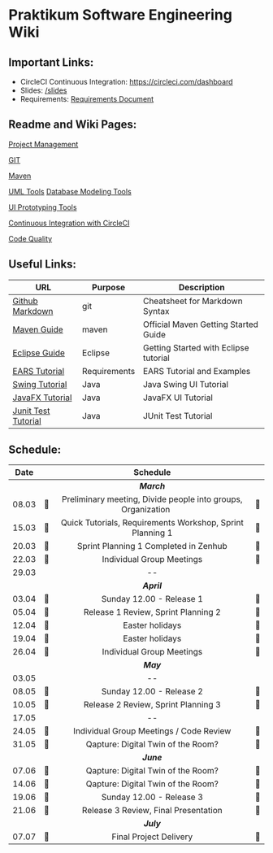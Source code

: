 # Praktikum Software Engineering Wiki


## Important Links:
-  CircleCI Continuous Integration: https://circleci.com/dashboard
- Slides: [/slides](/slides) 
- Requirements: [Requirements Document](/documents/project-requirements.pdf) 


## Readme and Wiki Pages:
[Project Management](/wiki/project-management/README.md)

[GIT](/wiki/git/README.md)

[Maven](/wiki/maven/README.md) 

[UML Tools](/wiki/uml/README.md) 
[Database Modeling Tools](/wiki/database_modeling/README.md) 

[UI Prototyping Tools](/wiki/uiprototype/README.md) 

[Continuous Integration with CircleCI](/wiki/circleci/README.md) 

[Code Quality](/wiki/code-quality/README.md) 

## Useful Links:

| URL          | Purpose           | Description  |
| ------------- |-------------| -----|
| [Github Markdown](https://guides.github.com/features/mastering-markdown)     | git          | Cheatsheet for Markdown Syntax |
| [Maven Guide](https://maven.apache.org/guides/getting-started)                            | maven                     | Official Maven Getting Started Guide |
| [Eclipse Guide](https://www.vogella.com/tutorials/Eclipse/article.html)                            | Eclipse                     | Getting Started with Eclipse tutorial |
| [EARS Tutorial](https://www.iaria.org/conferences2013/filesICCGI13/ICCGI_2013_Tutorial_Terzakis.pdf)                            | Requirements                     | EARS Tutorial and Examples |
| [Swing Tutorial](https://www.javatpoint.com/java-swing)                            | Java                     | Java Swing UI Tutorial |
| [JavaFX Tutorial](https://docs.oracle.com/javafx/2/get_started/jfxpub-get_started.htm)                            | Java                     | JavaFX UI Tutorial|
| [Junit Test Tutorial](https://www.vogella.com/tutorials/JUnit/article.html)                            | Java                     | JUnit Test Tutorial|

## Schedule:

|Date||Schedule||
|:---------:|:--------------:|:--------------:|:--------------:|
|||*__March__*||
|08.03|&#x1F536;| Preliminary meeting, Divide people into groups, Organization  &nbsp;&nbsp;&nbsp;&nbsp;&nbsp;     |&#x1F536;|
|15.03|&#x1F536;| Quick Tutorials, Requirements Workshop, Sprint Planning 1 |&#x1F536;|
|20.03|&#x1F4D8;| Sprint Planning 1 Completed in Zenhub |&#x1F4D8;|
|22.03|&#x1F539; |   Individual Group Meetings                                                                    |&#x1F539;|
|29.03| |-- | |                                                                     |
|||*__April__*||
|03.04|&#x1F4D8;| Sunday 12.00 - Release 1 |  &#x1F4D8;|
|05.04|&#x1F536; |Release 1 Review, Sprint Planning 2 |&#x1F536;|
|12.04|&#x1F53A; |Easter holidays |&#x1F53A; |
|19.04|&#x1F53A; |Easter holidays |&#x1F53A; |
|26.04|&#x1F539; |Individual Group Meetings| &#x1F539;|
|||*__May__*||
|03.05||--||
|08.05|&#x1F4D8;| Sunday 12.00 - Release 2 |&#x1F4D8;|
|10.05|&#x1F536;| Release 2 Review, Sprint Planning 3 |&#x1F536;|
|17.05||--||
|24.05|&#x1F539; | Individual Group Meetings / Code Review| &#x1F539;|
|31.05|&#x1F539;| Qapture: Digital Twin of the Room? |&#x1F539;|
|||*__June__*||
|07.06|&#x1F539;| Qapture: Digital Twin of the Room?|&#x1F539;|
|14.06|&#x1F539;|Qapture: Digital Twin of the Room?|&#x1F539;|
|19.06|&#x1F4D8;| Sunday 12.00 - Release 3| &#x1F4D8;|
|21.06|&#x1F536;| Release 3 Review, Final Presentation |&#x1F536;|
|||*__July__*||
|07.07|&#x1F4D8;| Final Project Delivery |&#x1F4D8;|


